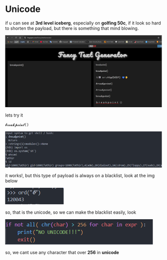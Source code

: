 # Unicode

if u can see at __3rd level iceberg__, especially on __golfing 50c__, if it look so hard to shorten the payload, but there is something that mind blowing.

<img src='img/1.png'>

lets try it

```
𝓫𝓻𝓮𝓪𝓴𝓹𝓸𝓲𝓷𝓽()
```

<img src='img/2.png'>

it works!, but this type of payload is always on a blacklist, look at the img below

<img src='img/3.png'>

so, that is the unicode, so we can make the blacklist easily, look

<img src='img/4.png'>

so, we cant use any character that over __256__ in __unicode__